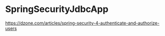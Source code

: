 # SpringSecurityJdbcApp


https://dzone.com/articles/spring-security-4-authenticate-and-authorize-users